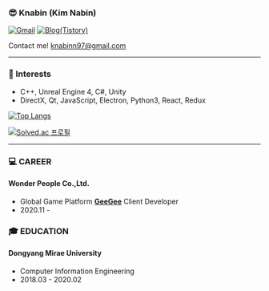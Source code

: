 
### 😎 Knabin (Kim Nabin)
[![Gmail](https://img.shields.io/badge/-Gmail-CC0000?style=flat-square&logo=Gmail&logoColor=white&link=mailto:knabinn97@gmail.com)](mailto:knabinn97@gmail.com) [![Blog(Tistory)](https://img.shields.io/badge/-Blog-999900?style=flat-square&logo=Blogger&logoColor=white&link=https://c1oud9.tistory.com)](https://c1oud9.tistory.com)
<!--[![Portfolio](https://img.shields.io/badge/-Portfolio-0033CC?style=flat-square&logo=Google-Drive&logoColor=white&link=https://drive.google.com/file/d/1wwasVJymUrUPVlNVyIFdFrW0Pc53b_Fx/view?usp=sharing)](https://drive.google.com/file/d/1wwasVJymUrUPVlNVyIFdFrW0Pc53b_Fx/view?usp=sharing) [![Youtube](http://img.shields.io/badge/-Youtube-FF3333?style=flat-square&logo=Youtube&logoColor=white&link=https://www.youtube.com/channel/UC0vyJMjXLbB28_jPB-qCA1g)](https://www.youtube.com/channel/UC0vyJMjXLbB28_jPB-qCA1g)-->

Contact me! <knabinn97@gmail.com>

* * *
### 🤩 Interests
* C++, Unreal Engine 4, C#, Unity
* DirectX, Qt, JavaScript, Electron, Python3, React, Redux

[![Top Langs](https://github-readme-stats.vercel.app/api/top-langs/?username=Knabin&layout=compact&theme=dracula&hide=java)](https://github.com/anuraghazra/github-readme-stats)

[![Solved.ac
프로필](http://mazassumnida.wtf/api/generate_badge?boj=btte02)](https://solved.ac/btte02)


* * *

### 💻 CAREER
#### Wonder People Co.,Ltd.
* Global Game Platform <a href="https://geegee.net" target="_blank"><b>GeeGee</b></a> Client Developer
* 2020.11 - 

### 🎓 EDUCATION
#### Dongyang Mirae University   
* Computer Information Engineering   
* 2018.03 - 2020.02   

<!--

* * *
### 🎮 PROJECT
| project | environment |  |
|-------|--------|-------|
| <a href="https://github.com/Knabin/Moongazer" target="_blank">Moongazer</a> | C#, Unity, Visual Studio | 2020-10 (1 week) |
| <a href="https://github.com/Knabin/crosscode" target="_blank">Crosscode(team)</a> | C++, Visual Studio, WinAPI, Direct2D | 2020-08 (2 weeks) |
| <a href="https://github.com/Knabin/mintchoco" target="_blank">River City Girls(team)</a> | C++, Visual Studio, WinAPI | 2020-07 (1 week) |
| <a href="https://github.com/Knabin/Momodora" target="_blank">Momodora 3</a> | C++, Visual Studio, WinAPI | 2020-06 (1 week) |
| <a href="https://github.com/Knabin/Nanal-Calendar" target="_blank">Nanal Calender</a> | Java, JSP 2.3 + JSON, Android Studio, Eclipse, Brackets | 2019-03 ~ 2019-11 (9 months) |
  | <a href="https://github.com/Knabin/job-seeker-A" target="_blank">Job Seeker A</a> | Java, Android Studio | 2019-06 (1 week) |

<!--+ <a href="https://drive.google.com/file/d/1AwVqMkkopVRMW0CpNrjIHZRnC7GJQqyJ/view?usp=sharing" target="_blank">and more... (google drive)</a>-->
<!--
* * *
### 🌱 STUDY
* LeetCode - <a href="https://github.com/Knabin/LeetCode" target="_blank">github</a> <a href="https://leetcode.com/Knabin/" target="_blank">LeetCode</a>
* Programmers - <a href="https://github.com/Knabin/Programmers" target="_blank">github</a>
* Baekjoon OJ - <a href="https://github.com/Knabin/Baekjoon" target="_blank">github</a>

[![Solved.ac](http://mazassumnida.wtf/api/v2/generate_badge?boj=btte02)](https://solved.ac/btte02)

* modern C++ study - <a href="https://github.com/Knabin/Cpp-Study" target="_blank">github</a>
* Python3 study - <a href="https://github.com/Knabin/Python-Study" target="_blank">github</a>


| name | link | reference |
|-------|--------|--------|
| 이득우의 언리얼 C++ 게임 개발의 정석 | <a href="https://github.com/Knabin/Unreal-Cpp" target="_blank">github</a> |  |
| 레트로의 유니티 C# 게임 프로그래밍 에센스 | <a href="https://github.com/Knabin/Essence-Unity" target="_blank">github</a> | <a href="https://www.inflearn.com/course/%EC%9C%A0%EB%8B%88%ED%8B%B0-%EA%B2%8C%EC%9E%84-%ED%94%84%EB%A1%9C%EA%B7%B8%EB%9E%98%EB%B0%8D-%EC%97%90%EC%84%BC%EC%8A%A4" target="_blank">inflearn</a> |
| C#과 유니티로 만드는 MMORPG 게임 개발 시리즈 #3 | <a href="https://github.com/Knabin/MMO-Unity" target="_blank">github</a> | <a href="https://www.inflearn.com/course/MMORPG-%EC%9C%A0%EB%8B%88%ED%8B%B0" target="_blank">inflearn</a> |
| it 취업을 위한 알고리즘 문제풀이 (with C/C++) | <a href="https://github.com/Knabin/AlgorithmQ" target="_blank">github</a> | <a href="https://www.inflearn.com/course/%EC%95%8C%EA%B3%A0%EB%A6%AC%EC%A6%98" target="_blank">inflearn</a> |
| 홍정모의 따라하며 배우는 C++ | <a href="https://github.com/Knabin/TBCppStudy" target="_blank">github</a> | <a href="https://www.inflearn.com/course/following-c-plus" target="_blank">inflearn</a> | -->
